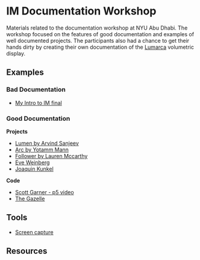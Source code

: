 # IM Documentation Workshop
Materials related to the documentation workshop at NYU Abu Dhabi. The workshop focused on the features of good documentation and examples of well documented projects. The participants also had a chance to get their hands dirty by creating their own documentation of the [Lumarca](https://github.com/mklasinc/lumarca-workshop) volumetric display.

## Examples
### Bad Documentation
- [My Intro to IM final](http://intro.nyuad.im/2015/12/17/ready-set-go/)

### Good Documentation
**Projects**
- [Lumen by Arvind Sanjeev](http://arvindsanjeev.com/lumen.html)
- [Arc by Yotamm Mann](https://yotammann.info/arc)
- [Follower by Lauren Mccarthy](http://lauren-mccarthy.com/Follower)
- [Eve Weinberg](http://neveroddoreven.tv/filter/Interactive/SuperHero)
- [Joaquin Kunkel](http://projects.joaquinkunkel.com/asocial)

**Code**
- [Scott Garner - p5 video](https://github.com/scottgarner/p5.js-video)
- [The Gazelle](https://github.com/thegazelle-ad/gazelle-server)

## Tools
- [Screen capture](https://obsproject.com/)

## Resources







